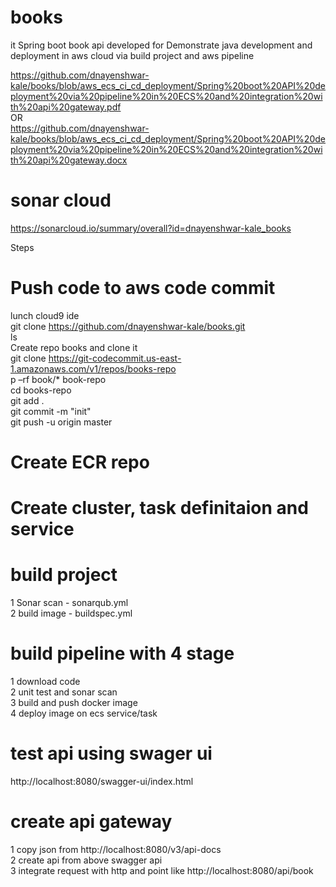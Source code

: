 # books
it Spring boot book api developed for Demonstrate java development and deployment in aws cloud via build project and aws pipeline

https://github.com/dnayenshwar-kale/books/blob/aws_ecs_ci_cd_deployment/Spring%20boot%20API%20deployment%20via%20pipeline%20in%20ECS%20and%20integration%20with%20api%20gateway.pdf  
OR  
https://github.com/dnayenshwar-kale/books/blob/aws_ecs_ci_cd_deployment/Spring%20boot%20API%20deployment%20via%20pipeline%20in%20ECS%20and%20integration%20with%20api%20gateway.docx  

# sonar cloud  
https://sonarcloud.io/summary/overall?id=dnayenshwar-kale_books

Steps  
# Push code to aws code commit  
lunch cloud9 ide  
git clone  https://github.com/dnayenshwar-kale/books.git   
ls   
Create repo books  and  clone it   
git clone https://git-codecommit.us-east-1.amazonaws.com/v1/repos/books-repo   
p –rf book/* book-repo  
cd books-repo  
git add .  
git commit -m "init"  
git push -u origin  master  
  
# Create ECR repo  
# Create cluster, task definitaion and service  
# build project  
1 Sonar scan - sonarqub.yml  
2  build image - buildspec.yml  
  
# build pipeline with 4 stage  
1 download code  
2 unit test and sonar scan  
3 build and push docker image  
4 deploy image on ecs service/task  
  
# test api using swager ui  
  
http://localhost:8080/swagger-ui/index.html  
  
# create api gateway  
1 copy json from http://localhost:8080/v3/api-docs  
2 create api from above swagger api  
3  integrate request with http and point like http://localhost:8080/api/book  


